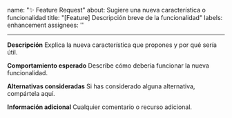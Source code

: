 name: "✨ Feature Request"
about: Sugiere una nueva característica o funcionalidad
title: "[Feature] Descripción breve de la funcionalidad"
labels: enhancement
assignees: ''

---

**Descripción**
Explica la nueva característica que propones y por qué sería útil.

**Comportamiento esperado**
Describe cómo debería funcionar la nueva funcionalidad.

**Alternativas consideradas**
Si has considerado alguna alternativa, compártela aquí.

**Información adicional**
Cualquier comentario o recurso adicional.

